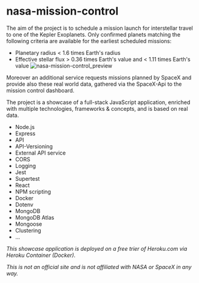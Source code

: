 # nasa-mission-control
The aim of the project is to schedule a mission launch for interstellar travel to one of the Kepler Exoplanets. Only confirmed planets matching the following criteria are available for the earliest scheduled missions:
- Planetary radius < 1.6 times Earth's radius
- Effective stellar flux > 0.36 times Earth's value and < 1.11 times Earth's value
![nasa-mission-control_preview](https://github.com/gourav-mishra551/NASA_MISSION_CONTROLLER/assets/108566248/7055f34c-624b-413d-961e-ba11927cb9ae)

Moreover an additional service requests missions planned by SpaceX and provide also these real world data, gathered via the SpaceX-Api to the mission control dashboard.


The project is a showcase of a full-stack JavaScript application, enriched with multiple technologies, frameworks & concepts, and is based on real data.

- Node.js
- Express
- API
- API-Versioning
- External API service
- CORS
- Logging
- Jest
- Supertest
- React
- NPM scripting
- Docker
- Dotenv
- MongoDB
- MongoDB Atlas
- Mongoose
- Clustering
- ...

*This showcase application is deployed on a free trier of Heroku.com via Heroku Container (Docker).*

*This is not an official site and is not affiliated with NASA or SpaceX in any way.*

